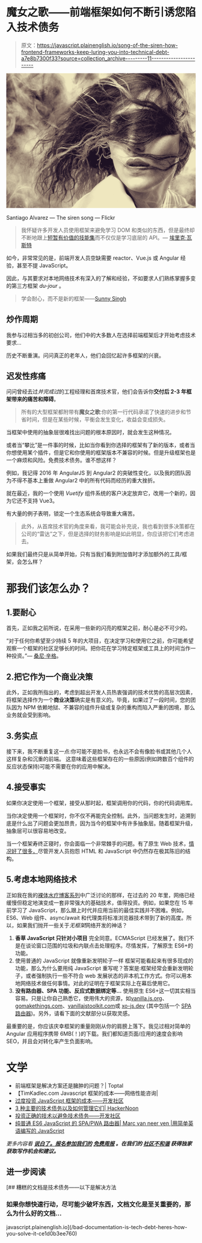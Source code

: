 # 魔女之歌——前端框架如何不断引诱您陷入技术债务

> 原文：<https://javascript.plainenglish.io/song-of-the-siren-how-frontend-frameworks-keep-luring-you-into-technical-debt-a7e8b7300f33?source=collection_archive---------11----------------------->

![](img/65be8f2eda120a3e8b7cb7998862a1c2.png)

Santiago Alvarez — The siren song — Flickr

> 我怀疑许多开发人员使用框架来避免学习 DOM 和类似的东西，但是最终却不断地跟上[短暂有价值的技能集](http://blog.teamtreehouse.com/wp-content/uploads/2015/08/react-hype.jpg)而不仅仅是学习底层的 API。— [埃里克·瓦斯特](https://softwareengineering.stackexchange.com/users/197926/eric-wastl)

如今，非常常见的是，前端开发人员空缺需要 reactor、Vue.js 或 Angular 经验，甚至不提 JavaScript。

因此，与其要求对本地网络技术有深入的了解和经验，不如要求人们熟练掌握多变的第三方框架 *du-jour* 。

> 学会耐心，而不是新的框架——[Sunny Singh](https://dev.to/sunnysingh)

## 炒作周期

我参与过相当多的初创公司，他们中的大多数人在选择前端框架后才开始考虑技术要求…

历史不断重演。问问真正的老年人，他们会回忆起许多框架的兴衰。

## 迟发性疼痛

问问曾经去过*并完成过*的工程经理和首席技术官，他们会告诉你**交付后 2-3 年框架带来的痛苦和障碍**。

> 所有的大型框架都附带有**魔女之歌**:你的第一行代码承诺了快速的进步和节省时间，但是在某些时候，平衡会发生变化，收益会变成损失。

当框架中使用的抽象层很难找出问题的根本原因时，就会发生这种情况。

或者当“攀比”是一件事的时候，比如当你看到你选择的框架有了新的版本，或者当你想使用某个插件，但是它和你使用的框架版本不兼容的时候。但是升级框架也是一个麻烦和风险。免费技术债务。谁不想这样？

例如，我记得 2016 年 AngularJS 到 Angular2 的突破性变化，以及我的团队因为不得不基本上重做 Angular2 中的所有代码而经历的重大挫折。

就在最近，我的一个使用 *Vuetify* 组件系统的客户决定放弃它，改用一个新的，因为它还不支持 Vue3。

有大量的例子表明，锁定一个生态系统会导致重大痛苦。

> 此外，从首席技术官的角度来看，我可能会补充说，我也看到很多决策都在公司的“雷达”之下，但是选择的财务影响是如此明显，你应该把它们考虑进去。

如果我们最终只是从简单开始，只有当我们看到附加值时才添加额外的工具/框架，会怎么样？

# 那我们该怎么办？

## 1.要耐心

首先，正如我之前所说，在采用一些新的闪亮的框架之前，耐心是必不可少的。

“对于任何你希望至少持续 5 年的大项目，在决定学习和使用它之前，你可能希望观察一个框架的社区足够长的时间。把你花在学习特定框架或工具上的时间当作一种投资。”— [桑尼·辛格](https://dev.to/sunnysingh/investing-in-the-right-technologies-to-avoid-technical-debt-2c06)。

## 2.把它作为一个商业决策

此外，正如我所指出的，考虑到超出开发人员热衷强调的技术优势的高层次因素，将框架选择作为一个**商业决策**确实是有意义的。毕竟，如果过了一段时间，您的团队因为 NPM 依赖地狱、不兼容的组件升级或复杂的重构而陷入严重的困境，那么业务就会受到影响。

## 3.务实点

接下来，我不断重复这一点:你可能不是脸书，也永远不会有像脸书或其他几个人这样复杂和沉重的前端。
这意味着这些框架存在的一些原因(例如跨数百个组件的反应状态保持)可能不需要在你的应用中解决。

## 4.接受事实

如果你决定使用一个框架，接受从那时起，框架调用你的代码，你的代码调用库。

当你决定使用一个框架时，你不仅不再能完全控制。此外，当问题发生时，追溯到底是什么出了问题会更加昂贵，因为当今的框架中有许多抽象层。随着框架升级，抽象层可以很容易地改变。

当一个框架寿终正寝时，你会面临一个非常棘手的问题。有了原生 Web 技术，[情况好了很多，](https://www.w3.org/People/Bos/DesignGuide/compatibility.html)尽管开发人员抱怨 HTML 和 JavaScript 中仍然存在极其陈旧的结构。

## 5.考虑本地网络技术

正如我在我的[裸体水疗博客系列](https://medium.com/cto-as-a-service/the-naked-spa-part-i-96980aa1e9f9)中广泛讨论的那样，在过去的 20 年里，网络已经缓慢但稳定地演变成一套非常强大的基础技术，值得投资。例如，如果您在 15 年前学习了 JavaScript，那么跟上时代并应用当前的最佳实践并不困难。例如，ES6、Web 组件、async/await 和代理类将标准浏览器技术带到了新的高度。所以，如果我们抛开一些关于*无框架*网络开发的神话？

1.  **香草 JavaScript 只针对小项目**
    完全同意。ECMAScript 已经发展了。我们不是在谈论窗口范围的垃圾和内联点击处理程序。尽情发挥，了解原生 ES6+的功能。
2.  使用普通的 JavaScript 就像重新发明轮子一样
    框架可能看起来有很多现成的功能，那么为什么要用纯 JavaScript 重写呢？答案是:框架经常会重新发明轮子，或者强制执行一些不符合 web 发展状态的非本机工作方式。你可以用本地网络技术做任何事情。对此的证明在于框架实际上在幕后使用它。
3.  **没有路由器、SPA 功能、反应式数据绑定等…**
    使用原生 ES6+这一切其实相当容易。只是让你自己熟悉它，使用伟大的资源，如[vanilla.js.org](http://vanilla.js.org/)、[gomakethings.com](http://gomakethings.com/)、[vanillajstoolkit.com](http://vanillajstoolkit.com/)或 [xo-js.dev](https://www.xo-js.dev/) (其中包括一个 [SPA 路由器](/a-spa-pwa-router-in-pure-vanilla-es6-javascript-e8f79cfd0111))。另外，请看下面的文献部分以获取灵感。

最重要的是，你应该庆幸框架的重量刚刚从你的肩膀上落下。我见过相对简单的 Angular 应用程序携带 6MB(！)的下载。我们都知道页面/应用的速度会影响 SEO，并且会对转化率产生负面影响。

# 文学

*   前端框架是解决方案还是臃肿的问题？| Toptal
*   【TimKadlec.com Javascript 框架的成本——网络性能咨询| 
*   [过度投资 JavaScript 框架的成本——开发社区](https://dev.to/ryansmith/the-cost-of-investing-too-heavily-in-a-javascript-framework-2121)
*   [3 种主要的技术债务以及如何管理它们| HackerNoon](https://hackernoon.com/there-are-3-main-types-of-technical-debt-heres-how-to-manage-them-4a3328a4c50c)
*   [投资正确的技术以避免技术债务——开发社区](https://dev.to/sunnysingh/investing-in-the-right-technologies-to-avoid-technical-debt-2c06)
*   [纯普通 ES6 JavaScript 的 SPA/PWA 路由器| Marc van neer ven |用简单英语编写的 JavaScript](/a-spa-pwa-router-in-pure-vanilla-es6-javascript-e8f79cfd0111)

*更多内容看* [***说白了。报名参加我们的***](http://plainenglish.io/) **[***免费周报***](http://newsletter.plainenglish.io/) *。在我们的* [***社区不和谐***](https://discord.gg/GtDtUAvyhW) *获得独家获取写作机会和建议。***

## 进一步阅读

[](/bad-documentation-is-tech-debt-heres-how-you-solve-it-ce1d0b3ee760) [## 糟糕的文档是技术债务——以下是解决方法

### 如果你想快速行动，尽可能少破坏东西，文档文化是至关重要的，那么为什么好的文档…

javascript.plainenglish.io](/bad-documentation-is-tech-debt-heres-how-you-solve-it-ce1d0b3ee760)